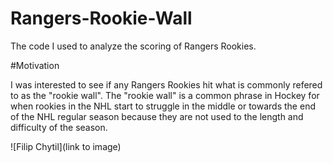 # Rangers-Rookie-Wall

The code I used to analyze the scoring of Rangers Rookies.

#Motivation

I was interested to see if any Rangers Rookies hit what is commonly refered to as the "rookie wall". The "rookie wall" is a common phrase in Hockey for when rookies in the NHL start to struggle in the middle or towards the end of the NHL regular season because they are not used to the length and difficulty of the season.

![Filip Chytil](link to image)
